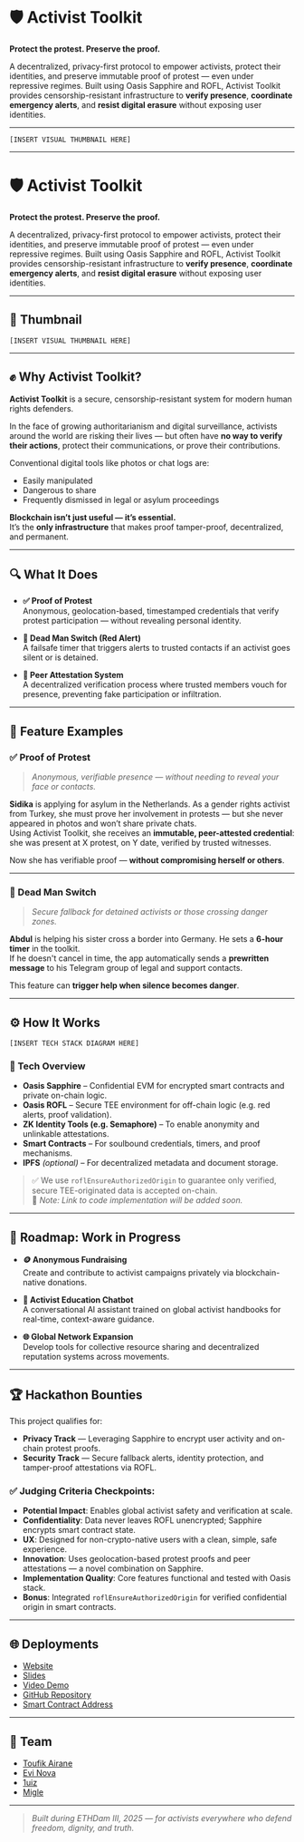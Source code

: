 # 🛡️ Activist Toolkit  
**Protect the protest. Preserve the proof.**

A decentralized, privacy-first protocol to empower activists, protect their identities, and preserve immutable proof of protest — even under repressive regimes. Built using Oasis Sapphire and ROFL, Activist Toolkit provides censorship-resistant infrastructure to **verify presence**, **coordinate emergency alerts**, and **resist digital erasure** without exposing user identities.

---

`[INSERT VISUAL THUMBNAIL HERE]`

---

# 🛡️ Activist Toolkit  
**Protect the protest. Preserve the proof.**

A decentralized, privacy-first protocol to empower activists, protect their identities, and preserve immutable proof of protest — even under repressive regimes. Built using Oasis Sapphire and ROFL, Activist Toolkit provides censorship-resistant infrastructure to **verify presence**, **coordinate emergency alerts**, and **resist digital erasure** without exposing user identities.

---

## 📸 Thumbnail  
`[INSERT VISUAL THUMBNAIL HERE]`

---

## ✊ Why Activist Toolkit?

**Activist Toolkit** is a secure, censorship-resistant system for modern human rights defenders.

In the face of growing authoritarianism and digital surveillance, activists around the world are risking their lives — but often have **no way to verify their actions**, protect their communications, or prove their contributions.

Conventional digital tools like photos or chat logs are:
- Easily manipulated  
- Dangerous to share  
- Frequently dismissed in legal or asylum proceedings  

**Blockchain isn’t just useful — it’s essential.**  
It’s the **only infrastructure** that makes proof tamper-proof, decentralized, and permanent.

---

## 🔍 What It Does

- **✅ Proof of Protest**  
  Anonymous, geolocation-based, timestamped credentials that verify protest participation — without revealing personal identity.

- **🔴 Dead Man Switch (Red Alert)**  
  A failsafe timer that triggers alerts to trusted contacts if an activist goes silent or is detained.

- **🧾 Peer Attestation System**  
  A decentralized verification process where trusted members vouch for presence, preventing fake participation or infiltration.

---

## 🔑 Feature Examples

### ✅ Proof of Protest  
> _Anonymous, verifiable presence — without needing to reveal your face or contacts._

**Sidika** is applying for asylum in the Netherlands. As a gender rights activist from Turkey, she must prove her involvement in protests — but she never appeared in photos and won’t share private chats.  
Using Activist Toolkit, she receives an **immutable, peer-attested credential**: she was present at X protest, on Y date, verified by trusted witnesses.

Now she has verifiable proof — **without compromising herself or others**.

---

### 🔴 Dead Man Switch  
> _Secure fallback for detained activists or those crossing danger zones._

**Abdul** is helping his sister cross a border into Germany. He sets a **6-hour timer** in the toolkit.  
If he doesn't cancel in time, the app automatically sends a **prewritten message** to his Telegram group of legal and support contacts.

This feature can **trigger help when silence becomes danger**.

---

## ⚙️ How It Works  
`[INSERT TECH STACK DIAGRAM HERE]`

### 🔧 Tech Overview

- **Oasis Sapphire** – Confidential EVM for encrypted smart contracts and private on-chain logic.  
- **Oasis ROFL** – Secure TEE environment for off-chain logic (e.g. red alerts, proof validation).  
- **ZK Identity Tools (e.g. Semaphore)** – To enable anonymity and unlinkable attestations.  
- **Smart Contracts** – For soulbound credentials, timers, and proof mechanisms.  
- **IPFS** *(optional)* – For decentralized metadata and document storage.

> ✅ We use `roflEnsureAuthorizedOrigin` to guarantee only verified, secure TEE-originated data is accepted on-chain.  
> 🔧 _Note: Link to code implementation will be added soon._

---

## 🚧 Roadmap: Work in Progress

- **🪙 Anonymous Fundraising**  
  Create and contribute to activist campaigns privately via blockchain-native donations.

- **💬 Activist Education Chatbot**  
  A conversational AI assistant trained on global activist handbooks for real-time, context-aware guidance.

- **🌐 Global Network Expansion**  
  Develop tools for collective resource sharing and decentralized reputation systems across movements.

---

## 🏆 Hackathon Bounties

This project qualifies for:

- **Privacy Track** — Leveraging Sapphire to encrypt user activity and on-chain protest proofs.  
- **Security Track** — Secure fallback alerts, identity protection, and tamper-proof attestations via ROFL.

### ✅ Judging Criteria Checkpoints:

- **Potential Impact**: Enables global activist safety and verification at scale.  
- **Confidentiality**: Data never leaves ROFL unencrypted; Sapphire encrypts smart contract state.  
- **UX**: Designed for non-crypto-native users with a clean, simple, safe experience.  
- **Innovation**: Uses geolocation-based protest proofs and peer attestations — a novel combination on Sapphire.  
- **Implementation Quality**: Core features functional and tested with Oasis stack.  
- **Bonus**: Integrated `roflEnsureAuthorizedOrigin` for verified confidential origin in smart contracts.

---

## 🌐 Deployments

- [Website](INSERT_LINK)  
- [Slides](INSERT_LINK)  
- [Video Demo](INSERT_LINK)  
- [GitHub Repository](INSERT_LINK)  
- [Smart Contract Address](INSERT_CONTRACT_LINK)

---

## 🧠 Team

- [Toufik Airane](INSERT_LINK)  
- [Evi Nova](INSERT_LINK)  
- [1uiz](INSERT_LINK)  
- [Migle](INSERT_LINK)


---

> _Built during ETHDam III, 2025 — for activists everywhere who defend freedom, dignity, and truth._
